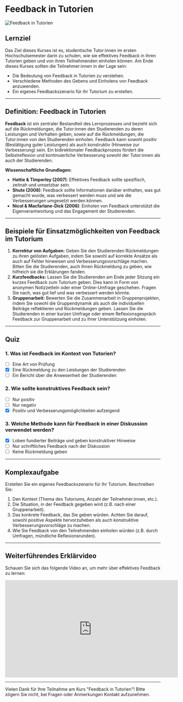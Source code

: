 <!--
Autor: [ChatGPT und Annette Hintze]
Email: [Deine Email]
-->


# Feedback in Tutorien

![Feedback in Tutorien](https://www.uni-due.de/imperia/md/images/zhqe/fittosize__1200_550_d35959e02aeffa8c3d8e0181851c21db_img_0043.jpg) <!-- Ersetze diesen Link durch den tatsächlichen Link zu deinem Bild -->

## Lernziel

Das Ziel dieses Kurses ist es, studentische Tutor:innen im ersten Hochschulsemester darin zu schulen, wie sie effektives Feedback in ihren Tutorien geben und von ihren Teilnehmenden einholen können. Am Ende dieses Kurses sollten die Teilnehmer:innen in der Lage sein:

- Die Bedeutung von Feedback in Tutorien zu verstehen.
- Verschiedene Methoden des Gebens und Einholens von Feedback anzuwenden.
- Ein eigenes Feedbackszenario für ihr Tutorium zu erstellen.

---

## Definition: Feedback in Tutorien

**Feedback** ist ein zentraler Bestandteil des Lernprozesses und bezieht sich auf die Rückmeldungen, die Tutor:innen den Studierenden zu deren Leistungen und Verhalten geben, sowie auf die Rückmeldungen, die Tutor:innen von den Studierenden einholen. Feedback kann sowohl positiv (Bestätigung guter Leistungen) als auch konstruktiv (Hinweise zur Verbesserung) sein. Ein bidirektionaler Feedbackprozess fördert die Selbstreflexion und kontinuierliche Verbesserung sowohl der Tutor:innen als auch der Studierenden.

**Wissenschaftliche Grundlagen:**

- **Hattie & Timperley (2007)**: Effektives Feedback sollte spezifisch, zeitnah und umsetzbar sein.
- **Shute (2008)**: Feedback sollte Informationen darüber enthalten, was gut gemacht wurde, was verbessert werden muss und wie die Verbesserungen umgesetzt werden können.
- **Nicol & Macfarlane-Dick (2006)**: Einholen von Feedback unterstützt die Eigenverantwortung und das Engagement der Studierenden.

---

## Beispiele für Einsatzmöglichkeiten von Feedback im Tutorium

1. **Korrektur von Aufgaben:** Geben Sie den Studierenden Rückmeldungen zu ihren gelösten Aufgaben, indem Sie sowohl auf korrekte Ansätze als auch auf Fehler hinweisen und Verbesserungsvorschläge machen. Bitten Sie die Studierenden, auch Ihnen Rückmeldung zu geben, wie hilfreich sie die Erklärungen fanden.
2. **Kurzfeedbacks:** Lassen Sie die Studierenden am Ende jeder Sitzung ein kurzes Feedback zum Tutorium geben. Dies kann in Form von anonymen Notizzetteln oder einer Online-Umfrage geschehen. Fragen Sie nach, was gut lief und was verbessert werden könnte.
3. **Gruppenarbeit:** Bewerten Sie die Zusammenarbeit in Gruppenprojekten, indem Sie sowohl die Gruppendynamik als auch die individuellen Beiträge reflektieren und Rückmeldungen geben. Lassen Sie die Studierenden in einer kurzen Umfrage oder einem Reflexionsgespräch Feedback zur Gruppenarbeit und zu Ihrer Unterstützung einholen.

---

## Quiz

### 1. Was ist Feedback im Kontext von Tutorien?
- [ ] Eine Art von Prüfung
- [x] Eine Rückmeldung zu den Leistungen der Studierenden
- [ ] Ein Bericht über die Anwesenheit der Studierenden

### 2. Wie sollte konstruktives Feedback sein?
- [ ] Nur positiv
- [ ] Nur negativ
- [x] Positiv und Verbesserungsmöglichkeiten aufzeigend

### 3. Welche Methode kann für Feedback in einer Diskussion verwendet werden?
- [x] Loben fundierter Beiträge und geben konstruktiver Hinweise
- [ ] Nur schriftliches Feedback nach der Diskussion
- [ ] Keine Rückmeldung geben

---

## Komplexaufgabe

Erstellen Sie ein eigenes Feedbackszenario für Ihr Tutorium. Beschreiben Sie:

1. Den Kontext (Thema des Tutoriums, Anzahl der Teilnehmer:innen, etc.).
2. Die Situation, in der Feedback gegeben wird (z.B. nach einer Gruppenarbeit).
3. Das konkrete Feedback, das Sie geben würden. Achten Sie darauf, sowohl positive Aspekte hervorzuheben als auch konstruktive Verbesserungsvorschläge zu machen.
4. Wie Sie Feedback von den Teilnehmenden einholen würden (z.B. durch Umfragen, mündliche Reflexionsrunden).

---

## Weiterführendes Erklärvideo

Schauen Sie sich das folgende Video an, um mehr über effektives Feedback zu lernen:

<iframe width="560" height="315" src="https://www.youtube.com/embed/VwXSIim9NWw?si=3PU5uuxEogEqF8Ry" title="YouTube video player" frameborder="0" allow="accelerometer; autoplay; clipboard-write; encrypted-media; gyroscope; picture-in-picture; web-share" referrerpolicy="strict-origin-when-cross-origin" allowfullscreen></iframe>

---

Vielen Dank für Ihre Teilnahme am Kurs "Feedback in Tutorien"! Bitte zögern Sie nicht, bei Fragen oder Anmerkungen Kontakt aufzunehmen.
